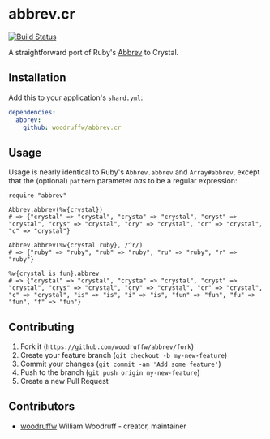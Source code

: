 # abbrev.cr

[![Build Status](https://img.shields.io/github/workflow/status/woodruffw/abbrev.cr/CI/master)](https://github.com/woodruffw/abbrev.cr/actions?query=workflow%3ACI)

A straightforward port of Ruby's
[Abbrev](https://ruby-doc.org/stdlib/libdoc/abbrev/rdoc/Abbrev.html) to Crystal.

## Installation

Add this to your application's `shard.yml`:

```yaml
dependencies:
  abbrev:
    github: woodruffw/abbrev.cr
```

## Usage

Usage is nearly identical to Ruby's `Abbrev.abbrev` and `Array#abbrev`, except that the (optional)
`pattern` parameter *has* to be a regular expression:

```crystal
require "abbrev"

Abbrev.abbrev(%w{crystal})
# => {"crystal" => "crystal", "crysta" => "crystal", "cryst" => "crystal", "crys" => "crystal", "cry" => "crystal", "cr" => "crystal", "c" => "crystal"}

Abbrev.abbrev(%w{crystal ruby}, /^r/)
# => {"ruby" => "ruby", "rub" => "ruby", "ru" => "ruby", "r" => "ruby"}

%w{crystal is fun}.abbrev
# => {"crystal" => "crystal", "crysta" => "crystal", "cryst" => "crystal", "crys" => "crystal", "cry" => "crystal", "cr" => "crystal", "c" => "crystal", "is" => "is", "i" => "is", "fun" => "fun", "fu" => "fun", "f" => "fun"}
```

## Contributing

1. Fork it (`https://github.com/woodruffw/abbrev/fork`)
2. Create your feature branch (`git checkout -b my-new-feature`)
3. Commit your changes (`git commit -am 'Add some feature'`)
4. Push to the branch (`git push origin my-new-feature`)
5. Create a new Pull Request

## Contributors

- [woodruffw](https://github.com/woodruffw) William Woodruff - creator, maintainer
